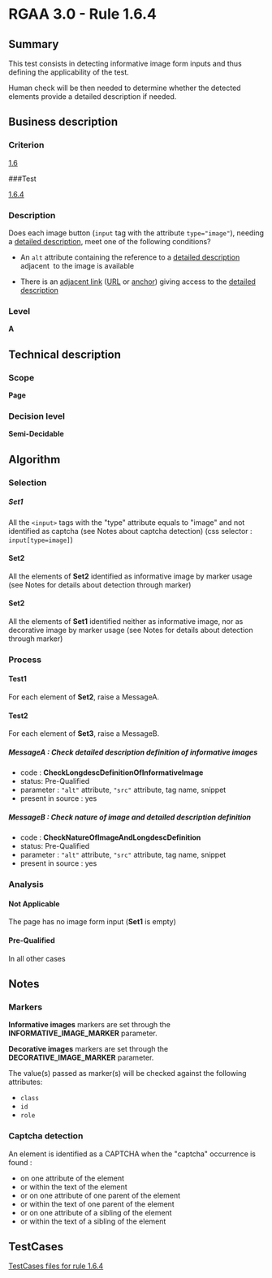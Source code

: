 # RGAA 3.0 -  Rule 1.6.4

## Summary

This test consists in detecting informative image form inputs and thus defining the applicability of the test.

Human check will be then needed to determine whether the detected elements provide a detailed description if needed.

## Business description

### Criterion

[1.6](http://asqatasun.github.io/RGAA--3.0--EN/RGAA3.0_Criteria_English_version_v1.html#crit-1-6)

###Test

[1.6.4](http://asqatasun.github.io/RGAA--3.0--EN/RGAA3.0_Criteria_English_version_v1.html#test-1-6-4)

### Description
Does each image button (<code>input</code> tag with the attribute
    <code>type="image"</code>), needing a <a href="http://asqatasun.github.io/RGAA--3.0--EN/RGAA3.0_Glossary_English_version_v1.html#mDescDetaillee">detailed
  description</a>, meet one of the following conditions?
    <ul><li>
   An <code>alt</code> attribute containing the reference to a <a href="http://asqatasun.github.io/RGAA--3.0--EN/RGAA3.0_Glossary_English_version_v1.html#mDescDetaillee">
    detailed  description</a> adjacent&nbsp; to the image is available</li>
  <li> There is an <a href="http://asqatasun.github.io/RGAA--3.0--EN/RGAA3.0_Glossary_English_version_v1.html#mLienAdj">adjacent
    link</a> (<a href="http://asqatasun.github.io/RGAA--3.0--EN/RGAA3.0_Glossary_English_version_v1.html#mUrl">URL</a>
   or  <a href="http://asqatasun.github.io/RGAA--3.0--EN/RGAA3.0_Glossary_English_version_v1.html#mAncreNom">anchor</a>) giving access to the <a href="http://asqatasun.github.io/RGAA--3.0--EN/RGAA3.0_Glossary_English_version_v1.html#mDescDetaillee">detailed
    description</a>&nbsp;</li>
    </ul> 


### Level

**A**

## Technical description

### Scope

**Page**

### Decision level

**Semi-Decidable**

## Algorithm

### Selection

##### Set1

All the `<input>` tags with the "type" attribute equals to "image" and not identified as captcha (see Notes about captcha detection) (css selector : `input[type=image]`)

#### Set2

All the elements of **Set2** identified as informative image by marker usage (see Notes for details about detection through marker)

#### Set2

All the elements of **Set1** identified neither as informative image, nor as decorative image by marker usage (see Notes for details about detection through marker)

### Process

#### Test1

For each element of **Set2**, raise a MessageA.

#### Test2

For each element of **Set3**, raise a MessageB.

##### MessageA : Check detailed description definition of informative images

-    code : **CheckLongdescDefinitionOfInformativeImage** 
-    status: Pre-Qualified
-    parameter : `"alt"` attribute, `"src"` attribute, tag name, snippet
-    present in source : yes

##### MessageB : Check nature of image and detailed description definition

-    code : **CheckNatureOfImageAndLongdescDefinition** 
-    status: Pre-Qualified
-    parameter : `"alt"` attribute, `"src"` attribute, tag name, snippet
-    present in source : yes

### Analysis

#### Not Applicable 

The page has no image form input (**Set1** is empty)

#### Pre-Qualified

In all other cases

## Notes

### Markers 

**Informative images** markers are set through the **INFORMATIVE_IMAGE_MARKER** parameter.

**Decorative images** markers are set through the **DECORATIVE_IMAGE_MARKER** parameter.

The value(s) passed as marker(s) will be checked against the following attributes:

- `class`
- `id`
- `role`

### Captcha detection

An element is identified as a CAPTCHA when the "captcha" occurrence is found :

- on one attribute of the element
- or within the text of the element
- or on one attribute of one parent of the element
- or within the text of one parent of the element
- or on one attribute of a sibling of the element
- or within the text of a sibling of the element



##  TestCases 

[TestCases files for rule 1.6.4](https://gitlab.com/asqatasun/Asqatasun/-/tree/master/rules/rules-rgaa3.0/src/test/resources/testcases/rgaa30/Rgaa30Rule010604/) 


